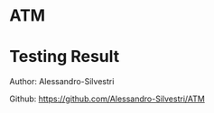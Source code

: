 # ATM

# Testing Result

Author: Alessandro-Silvestri

Github: https://github.com/Alessandro-Silvestri/ATM
